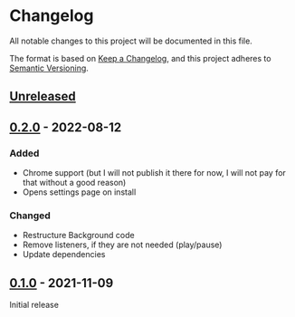 # Changelog
All notable changes to this project will be documented in this file.

The format is based on [Keep a Changelog](https://keepachangelog.com/en/1.0.0/),
and this project adheres to [Semantic Versioning](https://semver.org/spec/v2.0.0.html).

## [Unreleased]
## [0.2.0] - 2022-08-12
### Added
- Chrome support (but I will not publish it there for now, I will not pay for that without a good reason)
- Opens settings page on install

### Changed
- Restructure Background code
- Remove listeners, if they are not needed (play/pause)
- Update dependencies

## [0.1.0] - 2021-11-09
Initial release

[Unreleased]: https://github.com/NicoVIII/url-rotation-browser-extension/compare/v0.2.0...HEAD
[0.2.0]: https://github.com/NicoVIII/url-rotation-browser-extension/compare/v0.1.0...v0.2.0
[0.1.0]: https://github.com/NicoVIII/url-rotation-browser-extension/releases/tag/v0.1.0
